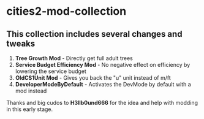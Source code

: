 # cities2-mod-collection

## This collection includes several changes and tweaks
1. **Tree Growth Mod** - Directly get full adult trees
2. **Service Budget Efficiency Mod** - No negative effect on efficiency by lowering the service budget
3. **OldCS1Unit Mod** - Gives you back the "u" unit instead of m/ft
4. **DeveloperModeByDefault** - Activates the DevMode by default with a mod instead

Thanks and big cudos to **H3llb0und666** for the idea and help with modding in this early stage.
